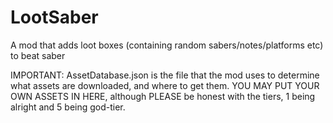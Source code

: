 # LootSaber
A mod that adds loot boxes (containing random sabers/notes/platforms etc) to beat saber

IMPORTANT: AssetDatabase.json is the file that the mod uses to determine what assets are downloaded, and where to get them.
YOU MAY PUT YOUR OWN ASSETS IN HERE, although PLEASE be honest with the tiers, 1 being alright and 5 being god-tier.
